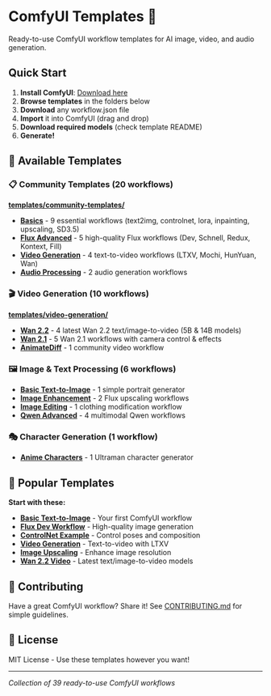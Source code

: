 # ComfyUI Templates 🎨

Ready-to-use ComfyUI workflow templates for AI image, video, and audio generation.

## Quick Start

1. **Install ComfyUI**: [Download here](https://github.com/comfyanonymous/ComfyUI)
2. **Browse templates** in the folders below
3. **Download** any workflow.json file
4. **Import** it into ComfyUI (drag and drop)
5. **Download required models** (check template README)
6. **Generate!**

## 📁 Available Templates

### 📋 **Community Templates** (20 workflows)
**[templates/community-templates/](templates/community-templates/)**
- **[Basics](templates/community-templates/basics/)** - 9 essential workflows (text2img, controlnet, lora, inpainting, upscaling, SD3.5)
- **[Flux Advanced](templates/community-templates/flux-advanced/)** - 5 high-quality Flux workflows (Dev, Schnell, Redux, Kontext, Fill)
- **[Video Generation](templates/community-templates/video-generation/)** - 4 text-to-video workflows (LTXV, Mochi, HunYuan, Wan)  
- **[Audio Processing](templates/community-templates/audio-processing/)** - 2 audio generation workflows

### 🎬 **Video Generation** (10 workflows) 
**[templates/video-generation/](templates/video-generation/)**
- **[Wan 2.2](templates/video-generation/wan-22/)** - 4 latest Wan 2.2 text/image-to-video (5B & 14B models)
- **[Wan 2.1](templates/video-generation/wan-21/)** - 5 Wan 2.1 workflows with camera control & effects
- **[AnimateDiff](templates/video-generation/animatediff-community/)** - 1 community video workflow

### 🖼️ **Image & Text Processing** (6 workflows)
- **[Basic Text-to-Image](templates/image-generation/basic-txt2img/)** - 1 simple portrait generator
- **[Image Enhancement](templates/image-enhancement/flux-upscaling/)** - 2 Flux upscaling workflows  
- **[Image Editing](templates/image-editing/clothing-modification/)** - 1 clothing modification workflow
- **[Qwen Advanced](templates/text-processing/qwen-advanced/)** - 4 multimodal Qwen workflows

### 🎭 **Character Generation** (1 workflow)
- **[Anime Characters](templates/character-generation/anime-characters/)** - 1 Ultraman character generator

## 🚀 Popular Templates

**Start with these:**

- **[Basic Text-to-Image](templates/community-templates/basics/default/)** - Your first ComfyUI workflow  
- **[Flux Dev Workflow](templates/community-templates/flux-advanced/flux_dev_full_text_to_image/)** - High-quality image generation
- **[ControlNet Example](templates/community-templates/basics/controlnet_example/)** - Control poses and composition
- **[Video Generation](templates/community-templates/video-generation/ltxv_text_to_video/)** - Text-to-video with LTXV
- **[Image Upscaling](templates/image-enhancement/flux-upscaling/)** - Enhance image resolution
- **[Wan 2.2 Video](templates/video-generation/wan-22/)** - Latest text/image-to-video models

## 🤝 Contributing

Have a great ComfyUI workflow? Share it! See [CONTRIBUTING.md](CONTRIBUTING.md) for simple guidelines.

## 📜 License

MIT License - Use these templates however you want!

---
*Collection of 39 ready-to-use ComfyUI workflows*
